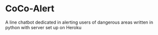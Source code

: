 # CoCo-Alert
A line chatbot dedicated in alerting users of dangerous areas written in python with server set up on Heroku
